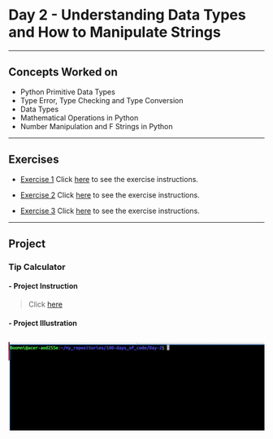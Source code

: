 # Day 2 - Understanding Data Types and How to Manipulate Strings

---
## Concepts Worked on
- Python Primitive Data Types
- Type Error, Type Checking and Type Conversion
- Data Types
- Mathematical Operations in Python
- Number Manipulation and F Strings in Python
---

## Exercises
- [Exercise 1](https://github.com/boomni/100-days_of_code/Day-2/exercise-1.py)
  Click [here](https://replit.com/@appbrewery/day-2-1-exercise#README.md) to see the exercise instructions.

- [Exercise 2](https://github.com/boomni/100-days_of_code/Day-2/exercise-2.py)
  Click [here](https://replit.com/@appbrewery/day-2-2-exercise#README.md) to see the exercise instructions.

- [Exercise 3](https://github.com/boomni/100-days_of_code/Day-2/exercise-3.py)
  Click [here](https://replit.com/@appbrewery/day-2-3-exercise#README.md) to see the exercise instructions.
  
---
## Project
### Tip Calculator
#### - **Project Instruction**
> Click [here](https://replit.com/@appbrewery/tip-calculator-start#README.md)
#### - Project Illustration
![Tip Calculator Illustration](https://github.com/Boomni/100-days_of_code/blob/main/images/tip_calculator.gif)
---
